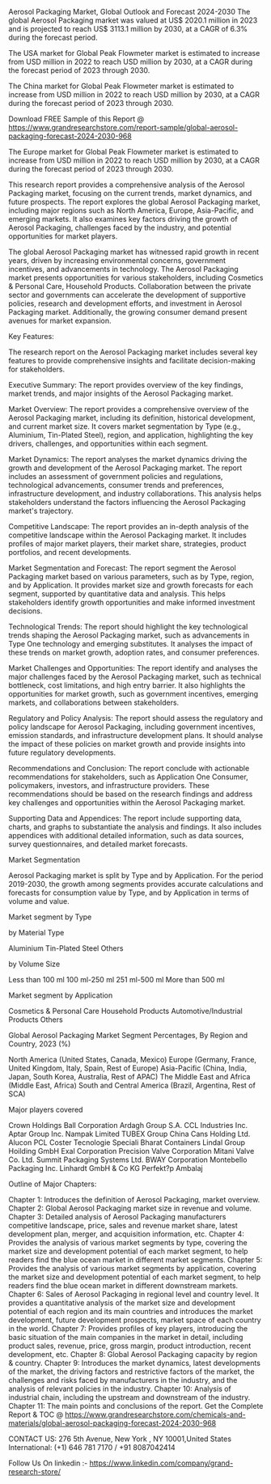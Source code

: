 Aerosol Packaging Market, Global Outlook and Forecast 2024-2030
The global Aerosol Packaging market was valued at US$ 2020.1 million in 2023 and is projected to reach US$ 3113.1 million by 2030, at a CAGR of 6.3% during the forecast period.

The USA market for Global Peak Flowmeter market is estimated to increase from USD million in 2022 to reach USD million by 2030, at a CAGR during the forecast period of 2023 through 2030.

The China market for Global Peak Flowmeter market is estimated to increase from USD million in 2022 to reach USD million by 2030, at a CAGR during the forecast period of 2023 through 2030.

Download FREE Sample of this Report @ https://www.grandresearchstore.com/report-sample/global-aerosol-packaging-forecast-2024-2030-968

The Europe market for Global Peak Flowmeter market is estimated to increase from USD million in 2022 to reach USD million by 2030, at a CAGR during the forecast period of 2023 through 2030.

This research report provides a comprehensive analysis of the Aerosol Packaging market, focusing on the current trends, market dynamics, and future prospects. The report explores the global Aerosol Packaging market, including major regions such as North America, Europe, Asia-Pacific, and emerging markets. It also examines key factors driving the growth of Aerosol Packaging, challenges faced by the industry, and potential opportunities for market players.

The global Aerosol Packaging market has witnessed rapid growth in recent years, driven by increasing environmental concerns, government incentives, and advancements in technology. The Aerosol Packaging market presents opportunities for various stakeholders, including Cosmetics & Personal Care, Household Products. Collaboration between the private sector and governments can accelerate the development of supportive policies, research and development efforts, and investment in Aerosol Packaging market. Additionally, the growing consumer demand present avenues for market expansion.

Key Features:

The research report on the Aerosol Packaging market includes several key features to provide comprehensive insights and facilitate decision-making for stakeholders.

Executive Summary: The report provides overview of the key findings, market trends, and major insights of the Aerosol Packaging market.

Market Overview: The report provides a comprehensive overview of the Aerosol Packaging market, including its definition, historical development, and current market size. It covers market segmentation by Type (e.g., Aluminium, Tin-Plated Steel), region, and application, highlighting the key drivers, challenges, and opportunities within each segment.

Market Dynamics: The report analyses the market dynamics driving the growth and development of the Aerosol Packaging market. The report includes an assessment of government policies and regulations, technological advancements, consumer trends and preferences, infrastructure development, and industry collaborations. This analysis helps stakeholders understand the factors influencing the Aerosol Packaging market's trajectory.

Competitive Landscape: The report provides an in-depth analysis of the competitive landscape within the Aerosol Packaging market. It includes profiles of major market players, their market share, strategies, product portfolios, and recent developments.

Market Segmentation and Forecast: The report segment the Aerosol Packaging market based on various parameters, such as by Type, region, and by Application. It provides market size and growth forecasts for each segment, supported by quantitative data and analysis. This helps stakeholders identify growth opportunities and make informed investment decisions.

Technological Trends: The report should highlight the key technological trends shaping the Aerosol Packaging market, such as advancements in Type One technology and emerging substitutes. It analyses the impact of these trends on market growth, adoption rates, and consumer preferences.

Market Challenges and Opportunities: The report identify and analyses the major challenges faced by the Aerosol Packaging market, such as technical bottleneck, cost limitations, and high entry barrier. It also highlights the opportunities for market growth, such as government incentives, emerging markets, and collaborations between stakeholders.

Regulatory and Policy Analysis: The report should assess the regulatory and policy landscape for Aerosol Packaging, including government incentives, emission standards, and infrastructure development plans. It should analyse the impact of these policies on market growth and provide insights into future regulatory developments.

Recommendations and Conclusion: The report conclude with actionable recommendations for stakeholders, such as Application One Consumer, policymakers, investors, and infrastructure providers. These recommendations should be based on the research findings and address key challenges and opportunities within the Aerosol Packaging market.

Supporting Data and Appendices: The report include supporting data, charts, and graphs to substantiate the analysis and findings. It also includes appendices with additional detailed information, such as data sources, survey questionnaires, and detailed market forecasts.

Market Segmentation

Aerosol Packaging market is split by Type and by Application. For the period 2019-2030, the growth among segments provides accurate calculations and forecasts for consumption value by Type, and by Application in terms of volume and value.

Market segment by Type

by Material Type

Aluminium
Tin-Plated Steel
Others

by Volume Size

Less than 100 ml
100 ml-250 ml
251 ml-500 ml
More than 500 ml

Market segment by Application

Cosmetics & Personal Care
Household Products
Automotive/Industrial Products
Others

Global Aerosol Packaging Market Segment Percentages, By Region and Country, 2023 (%)

North America (United States, Canada, Mexico)
Europe (Germany, France, United Kingdom, Italy, Spain, Rest of Europe)
Asia-Pacific (China, India, Japan, South Korea, Australia, Rest of APAC)
The Middle East and Africa (Middle East, Africa)
South and Central America (Brazil, Argentina, Rest of SCA)

Major players covered

Crown Holdings
Ball Corporation
Ardagh Group S.A.
CCL Industries Inc.
Aptar Group Inc.
Nampak Limited
TUBEX Group
China Cans Holding Ltd.
Alucon PCL
Coster Tecnologie Speciali
Bharat Containers
Lindal Group Hoilding GmbH
Exal Corporation
Precision Valve Corporation
Mitani Valve Co. Ltd.
Summit Packaging Systems Ltd.
BWAY Corporation
Montebello Packaging Inc.
Linhardt GmbH & Co KG
Perfekt?p Ambalaj

Outline of Major Chapters:

Chapter 1: Introduces the definition of Aerosol Packaging, market overview.
Chapter 2: Global Aerosol Packaging market size in revenue and volume.
Chapter 3: Detailed analysis of Aerosol Packaging manufacturers competitive landscape, price, sales and revenue market share, latest development plan, merger, and acquisition information, etc.
Chapter 4: Provides the analysis of various market segments by type, covering the market size and development potential of each market segment, to help readers find the blue ocean market in different market segments.
Chapter 5: Provides the analysis of various market segments by application, covering the market size and development potential of each market segment, to help readers find the blue ocean market in different downstream markets.
Chapter 6: Sales of Aerosol Packaging in regional level and country level. It provides a quantitative analysis of the market size and development potential of each region and its main countries and introduces the market development, future development prospects, market space of each country in the world.
Chapter 7: Provides profiles of key players, introducing the basic situation of the main companies in the market in detail, including product sales, revenue, price, gross margin, product introduction, recent development, etc.
Chapter 8: Global Aerosol Packaging capacity by region & country.
Chapter 9: Introduces the market dynamics, latest developments of the market, the driving factors and restrictive factors of the market, the challenges and risks faced by manufacturers in the industry, and the analysis of relevant policies in the industry.
Chapter 10: Analysis of industrial chain, including the upstream and downstream of the industry.
Chapter 11: The main points and conclusions of the report.
Get the Complete Report & TOC @ https://www.grandresearchstore.com/chemicals-and-materials/global-aerosol-packaging-forecast-2024-2030-968

CONTACT US:
276 5th Avenue, New York , NY 10001,United States
International: (+1) 646 781 7170 / +91 8087042414

Follow Us On linkedin :- https://www.linkedin.com/company/grand-research-store/
